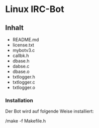 # Linux IRC-Bot

## Inhalt

* README.md
* license.txt
* mybotv3.c
* callbk.h
* dbase.h
* dabse.c
* dbase.o
* txtlogger.h
* txtlogger.c
* txtlogger.o

### Installation

Der Bot wird auf folgende Weise installiert:

  /make -f Makefile.h


